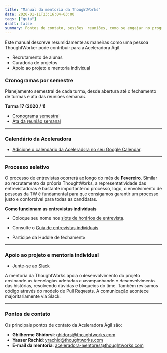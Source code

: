 ```yaml
---
title: "Manual da mentoria da ThoughtWorks"
date: 2020-01-11T23:16:04-03:00
tags: ["guia"]
draft: false
summary: Pontos de contato, sessões, reuniões, como se engajar no programa, etc.
---
```


Este manual descreve resumidamente as maneiras como uma pessoa ThoughtWorker pode contribuir para a Aceleradora Ágil.

- Recrutamento de alunas
- Curadoria de projetos
- Apoio ao projeto e mentoria individual

### Cronogramas por semestre

Planejamento semestral de cada turma, desde abertura até o fechamento de turmas e ata das reuniões semanais.

__Turma 17 (2020 / 1)__

  - [Cronograma semestral](https://docs.google.com/spreadsheets/d/1Sh-DlotMJiFDboYTxAaINYd5rkVIxoRjn0moodEpE9U/edit)
  - [Ata da reunião semanal](https://docs.google.com/spreadsheets/d/1cGBXoey0gMo5xxp4LL1fDLF_dHqbtFM25SR7EcYu9ks/edit#gid=0)

---

### Calendário da Aceleradora

- [Adicione o calendário da Aceleradora no seu Google
Calendar](https://calendar.google.com/calendar?cid=Y3Biazc3czQzc3Vjb2Ztc3UxcTVwb2tkNTRAZ3JvdXAuY2FsZW5kYXIuZ29vZ2xlLmNvbQ).

---

### Processo seletivo

O processo de entrevistas ocorrerá ao longo do mês de __Fevereiro__. Similar ao recrutamento da própria ThoughtWorks, a representatividade
das entrevistadoras é bastante importante no processo, logo, o envolvimento de pessoas da TW é fundamental para que consigamos garantir um
processo justo e confortável para todas as candidatas.

__Como funcionam as entrevistas individuais__

- Coloque seu nome nos [slots de horários
  de entrevista](https://docs.google.com/spreadsheets/d/1923HoRKAat7F1e2vg88bwF3hq3zUdqPF22WKnB6eMHY/edit#gid=164852889).

- Consulte o [Guia de entrevistas individuais](https://docs.google.com/document/d/1W4AcPIy7XADp4sBooBpEgpM4tNg0wfVszc-7URfFANM/edit?usp=sharing)

- Participe da Huddle de fechamento

---

### Apoio ao projeto e mentoria individual

  - Junte-se ao [Slack](http://aceleradoras.slack.com/)

A mentoria da ThoughtWorks apoia o desenvolvimento do projeto ensinando as tecnologias adotadas e acompanhando o desenvolvimento das
histórias, resolvendo dúvidas e bloqueios do time. Também revisamos código através do modelo de Pull Requests. A comunicação acontece
majoritariamente via Slack.

---

### Pontos de contato

Os principais pontos de contato da Aceleradora Ágil são:

 - __Ghilherme Ghidorsi__: ghidorsi@thoughtworks.com
 - __Yasser Rachid__: yrachid@thoughtworks.com
 - __E-mail da mentoria__: aceleradora-mentores@thoughtworks.com


